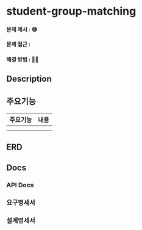 # student-group-matching
#### 문제 제시 : 😅
#### 문제 접근 :
#### 해결 방법 : 👍🏻


## Description

## 주요기능
| 주요기능  | 내용 |
| ------------- | ------------- |
|  |   |
|  |  |

## ERD

## Docs
### API Docs
### 요구명세서 
### 설계명세서
